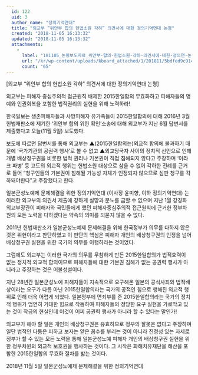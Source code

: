 ```yaml
---
  id: 122
  uid: 3
  author_name: "정의기억연대"
  title: "외교부 “위안부 합의 헌법소원 각하” 의견서에 대한 정의기억연대 논평"
  created: "2018-11-05 16:13:32"
  updated: "2018-11-05 16:13:32"
  attachments: 
    - 
      label: "181105_논평보도자료_위안부-합의-헌법소원-각하-의견서에-대한-정의연-논평.pdf"
      url: "/kr/wp-content/uploads/kboard_attached/1/201811/5bdfed9c914128062416.pdf"
      count: "65"
---
```

\[외교부 “위안부 합의 헌법소원 각하” 의견서에 대한 정의기억연대 논평\] 

외교부는 피해자 중심주의적 접근원칙 배제한 2015한일합의 무효화하고 
피해자들의 명예와 인권회복을 포함한 법적권리의 실현을 위해 노력하라! 

한국일보는 생존피해자들과 사망피해자 유가족들이 2015한일합의에 대해 2016년 3월 헌법재판소에 제기한 ‘위안부 합의 위헌 확인’소송에 대해 외교부가 지난 6월 답변서를 제출했다고 오늘(11월 5일) 보도했다. 

보도에 따르면 답변서를 통해 외교부는 ▲(2015한일합의는)외교적 합의에 불과하기 때문에 ‘국가기관의 공권력 행사’로 볼 수 없고 ▲외교당국자 사이의 정치적 선언으로 인해 개별 배상청구권을 비롯한 법적 권리나 기본권이 직접 침해되지 않다고 주장하며 ‘이라크 파병’ 등 고도의 외교적 행위는 헌법소원 대상으로 삼을 수 없어 각하한 전례를 근거로 들어 “청구인들의 기본권이 침해될 가능성 자체가 인정되지 않으므로 심판 청구를 각하돼야한다”고 주장했다고 한다. 

일본군성노예제 문제해결을 위한 정의기억연대 (이사장 윤미향, 이하 정의기억연대) 는 이러한 외교부의 의견서 제출에 강하게 실망과 분노를 금할 수 없으며 지난 1월 강경화 외교부장관이 피해자와 국민들에게 했던 피해자중심주의적 접근원칙에 근거한 정부차원의 모든 노력을 다하겠다는 약속의 의미를 되묻지 않을 수 없다. 

2011년 헌법재판소가 일본군성노예제 문제해결을 위해 한국정부가 의무를 다하지 않은 것은 위헌이라고 판단하였고 이 판단의 핵심은 피해자 개인의 배상청구권의 인정을 넘어 배상청구권 실현을 위한 국가의 의무를 이행하라는 것이었다. 

그럼에도 외교부는 이러한 국가의 의무를 무참하게 만든 2015한일합의가 법적효력이 없는 정치적.외교적 합의이므로 피해자들에 대한 기본권 침해가 없는 공권력 행사가 아니라고 주장하는 것은 어불성설이다. 

지난 28년간 일본군성노예 피해자들이 지속적으로 요구해온 일본의 공식사죄와 법적배상이라는 요구가 다름 아닌 2015한일합의라는 국가의 공적인 힘으로 행해진 외교적 행위로 인해 더욱 어렵게 되었다. 일본정부에 면죄부를 준 2015한일합의라는 국가의 정치적 행위가 엄연히 거대한 힘으로 작동하여 피해자들의 정당한 요구 실현을 가로막고 있는 것이 작금의 현실인데 이것이 어찌 공권력 행사가 아니라 할 수 있다는 말인가! 

외교부가 해야 할 일은 개인의 배상청구권은 유효하므로 정부의 잘못은 없다고 주장하며 일단 법적인 다툼은 피하고 보자는 얕은 꼼수를 부리는 것이 아니라 진정성 있는 자세로 정부가 할 수 있는 모든 노력을 통해 일본군성노예 피해자 개인의 배상청구권 실현을 위한 정부차원의 외교적 보호권을 행사하는 것이다. 그 시작은 화해치유재단을 해산을 포함한 2015한일합의 무효화 절차를 밟는 것이다.


2018년 11월 5일
일본군성노예제 문제해결을 위한 정의기억연대